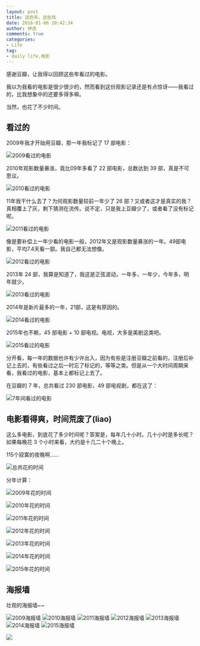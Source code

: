 ```yaml
---
layout: post
title: 这些年，这些戏
date: 2016-01-06 20:42:34
author: 伊迭
comments: true
categories: 
- Life
tag:
- daily life,电影
---
```


感谢豆瓣，让我得以回顾这些年看过的电影。

我以为我看的电影是很少很少的，然而看到这份观影记录还是有点惊讶——我看过的，比我想象中的还要多得多嘛。

当然，也花了不少时间。

## 看过的

2009年我才开始用豆瓣，那一年我标记了 17 部电影：

![2009看过的电影](http://blogfile.qiniudn.com/iyidie/img/2016010601.jpg)

2010年观影数量暴涨，竟比09年多看了 22 部电影，总数达到 39 部，真是不可思议。

![2010看过的电影](http://blogfile.qiniudn.com/iyidie/img/2016010602.jpg)

11年我干什么去了？为何观影数量较前一年少了 26 部？又或者这才是真实的我？真相覆上了灰，剩下猜测在流传。说不定，只是我上豆瓣少了，或者看了没有标记呢。

![2011看过的电影](http://blogfile.qiniudn.com/iyidie/img/2016010603.jpg)

像是要补偿上一年少看的电影一般，2012年又是观影数量暴涨的一年。49部电影，平均7.4天看一部。我自己都无法想像。

![2012看过的电影](http://blogfile.qiniudn.com/iyidie/img/2016010604.jpg)

2013年 24 部，我算是知道了，我这是正弦波动，一年多，一年少，今年多，明年就少。

![2013看过的电影](http://blogfile.qiniudn.com/iyidie/img/2016010605.jpg)


2014年是新片最多的一年，21部，这是有原因的。

![2014看过的电影](http://blogfile.qiniudn.com/iyidie/img/2016010606.jpg)

2015年也不赖，45 部电影 + 10 部电视。电视，大多是美剧这类吧。

![2015看过的电影](http://blogfile.qiniudn.com/iyidie/img/2016010607.jpg)

分开看，每一年的数据也许有少许出入，因为有些是注册豆瓣之前看的，注册后补记上去的，有些看过之后一时忘了标记的，等等之类。但是从一个大时间周期来看，我看过的电影，基本上都标记上去了。

在豆瓣的 7 年，总共看过 230 部电影，49 部电视剧，都在这了：

![7年间看过的电影](http://blogfile.qiniudn.com/iyidie/img/2016010608.jpg)

## 电影看得爽，时间荒废了(liao)

这么多电影，到底花了多少时间呢？答案是，每年几十小时。几十小时是多长呢？如果每晚花 3 个小时来看，大约是十几二十个晚上。

115个寂寞的夜晚啊……

![总共花的时间](http://blogfile.qiniudn.com/iyidie/img/20160106016.jpg)

分年计算：

![2009年花的时间](http://blogfile.qiniudn.com/iyidie/img/2016010609.jpg)

![2010年花的时间](http://blogfile.qiniudn.com/iyidie/img/2016010610.jpg)

![2011年花的时间](http://blogfile.qiniudn.com/iyidie/img/2016010611.jpg)

![2012年花的时间](http://blogfile.qiniudn.com/iyidie/img/2016010612.jpg)

![2013年花的时间](http://blogfile.qiniudn.com/iyidie/img/2016010613.jpg)

![2014年花的时间](http://blogfile.qiniudn.com/iyidie/img/2016010614.jpg)

![2015年花的时间](http://blogfile.qiniudn.com/iyidie/img/2016010615.jpg)

## 海报墙

壮观的海报墙~~

![2009海报墙](http://blogfile.qiniudn.com/iyidie/img/2016010617.jpg)
![2010海报墙](http://blogfile.qiniudn.com/iyidie/img/2016010618.jpg)
![2011海报墙](http://blogfile.qiniudn.com/iyidie/img/2016010619.jpg)
![2012海报墙](http://blogfile.qiniudn.com/iyidie/img/2016010620.jpg)
![2013海报墙](http://blogfile.qiniudn.com/iyidie/img/2016010621.jpg)
![2014海报墙](http://blogfile.qiniudn.com/iyidie/img/2016010622.jpg)
![2015海报墙](http://blogfile.qiniudn.com/iyidie/img/2016010623.jpg)





















![](http://blogfile.qiniudn.com/iyidie/img/201601060.jpg)
![]()